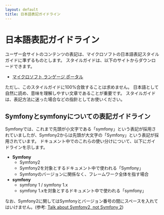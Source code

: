 ```yaml
---
layout: default
title: 日本語表記ガイドライン
---
```


日本語表記ガイドライン
======================

ユーザー会サイトのコンテンツの表記は、マイクロソフトの日本語表記スタイルガイドに準ずるものとします。
スタイルガイドは、以下のサイトからダウンロードできます。

- [マイクロソフト ランゲージ ポータル](http://www.microsoft.com/Language/ja-jp/StyleGuides.aspx)


ただし、このスタイルガイドに100%合致することは求めません。
日本語として自然に読め、意味を理解しやすい文章であることが重要です。
スタイルガイドは、表記方法に迷った場合などの指針としてお使いください。



Symfonyとsymfonyについての表記ガイドライン
------------------------------------------

Symfonyでは、これまで先頭が小文字である「symfony」という表記が採用されていましたが、Symfony2からは先頭が大文字の「Symfony」という表記が採用されています。
ドキュメント中でのこれらの使い分けについて、以下にガイドラインを示します。

- **Symfony**
  - Symfony2
  - Symfony2を対象とするドキュメント中で使われる「Symfony」
  - Symfonyのバージョンに関係なく、フレームワーク全体を指す場合
- **symfony**
  - symfony 1 / symfony 1.x
  - symfony 1.xを対象とするドキュメント中で使われる「symfony」

なお、Symfony2に関してはSymfonyとバージョン番号の間にスペースを入れてはいけません。(参考: [Talk about Symfony2, not Symfony 2](http://www.symfony-project.org/blog/2010/06/24/talk-about-symfony2-not-symfony-2))
